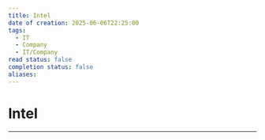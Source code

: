 ```yaml
---
title: Intel
date of creation: 2025-06-06T22:25:00
tags:
  - IT
  - Company
  - IT/Company
read status: false
completion status: false
aliases:
---
```

# Intel
---
